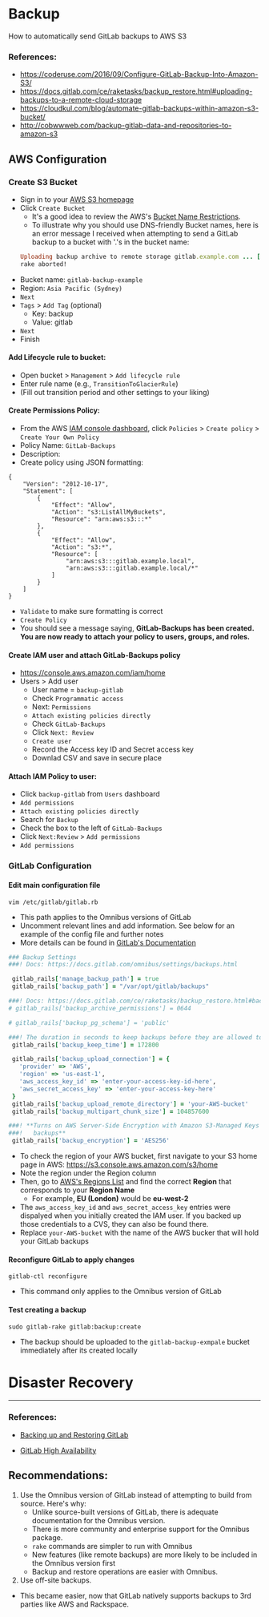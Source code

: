 # Backup

How to automatically send GitLab backups to AWS S3

### References:
- https://coderuse.com/2016/09/Configure-GitLab-Backup-Into-Amazon-S3/ 
- https://docs.gitlab.com/ce/raketasks/backup_restore.html#uploading-backups-to-a-remote-cloud-storage 
- https://cloudkul.com/blog/automate-gitlab-backups-within-amazon-s3-bucket/
- http://cobwwweb.com/backup-gitlab-data-and-repositories-to-amazon-s3 

## AWS Configuration
### Create S3 Bucket
* Sign in to your [AWS S3 homepage](https://s3.console.aws.amazon.com/s3/home)
* Click `Create Bucket`
    * It's a good idea to review the AWS's [Bucket Name Restrictions](http://docs.aws.amazon.com/AmazonS3/latest/dev/BucketRestrictions.html). 
    * To illustrate why you should use DNS-friendly Bucket names, here is an error message I received when attempting to send a GitLab backup to a bucket with '.'s in the bucket name:
    ```ruby
    Uploading backup archive to remote storage gitlab.example.com ... [fog][WARNING] fog: the specified s3 bucket name(gitlab.example.com) contains a '.' so is not accessible over https as a virtual hosted bucket, which will negatively impact performance.  For details see: http://docs.amazonwebservices.com/AmazonS3/latest/dev/BucketRestrictions.html
    rake aborted!
    ```
* Bucket name: `gitlab-backup-example`
* Region: `Asia Pacific (Sydney)`
* `Next`
* `Tags` > `Add Tag`  (optional)
    * Key: backup
    * Value: gitlab
* `Next`
* Finish
#### Add Lifecycle rule to bucket:
* Open bucket > `Management` > `Add lifecycle rule`
* Enter rule name (e.g., `TransitionToGlacierRule`)
* (Fill out transition period and other settings to your liking)


#### Create Permissions Policy:
* From the AWS [IAM console dashboard](https://console.aws.amazon.com/iam/home), click `Policies` > `Create policy` > `Create Your Own Policy`
* Policy Name: `GitLab-Backups`
* Description: 
* Create policy using JSON formatting:
```
{
    "Version": "2012-10-17",
    "Statement": [
        {
            "Effect": "Allow",
            "Action": "s3:ListAllMyBuckets",
            "Resource": "arn:aws:s3:::*"
        },
        {
            "Effect": "Allow",
            "Action": "s3:*",
            "Resource": [
                "arn:aws:s3:::gitlab.example.local",
                "arn:aws:s3:::gitlab.example.local/*"
            ]
        }
    ]
}
```
* `Validate` to make sure formatting is correct
* `Create Policy`
* You should see a message saying, **GitLab-Backups has been created. You are now ready to attach your policy to users, groups, and roles.**

#### Create IAM user and attach GitLab-Backups policy
* https://console.aws.amazon.com/iam/home
* Users > Add user 
    * User name = `backup-gitlab`
    * Check `Programmatic access`
    * Next: `Permissions`
    * `Attach existing policies directly`
    * Check `GitLab-Backups`
    * Click `Next: Review`
    * `Create user`
    * Record the Access key ID and Secret access key
    * Downlad CSV and save in secure place

#### Attach IAM Policy to user:
* Click `backup-gitlab` from `Users` dashboard
* `Add permissions`
* `Attach existing policies directly`
* Search for `Backup`
* Check the box to the left of `GitLab-Backups`
* Click `Next:Review` > `Add permissions`
* `Add permissions`

### GitLab Configuration

#### Edit main configuration file   
`vim /etc/gitlab/gitlab.rb`
* This path applies to the Omnibus versions of GitLab
* Uncomment relevant lines and add information. See below for an example of the config file and further notes
* More details can be found in [GitLab's Documentation](https://docs.gitlab.com/ce/raketasks/backup_restore.html)

```ruby
### Backup Settings
###! Docs: https://docs.gitlab.com/omnibus/settings/backups.html

 gitlab_rails['manage_backup_path'] = true
 gitlab_rails['backup_path'] = "/var/opt/gitlab/backups"

###! Docs: https://docs.gitlab.com/ce/raketasks/backup_restore.html#backup-archive-permissions
# gitlab_rails['backup_archive_permissions'] = 0644

# gitlab_rails['backup_pg_schema'] = 'public'

###! The duration in seconds to keep backups before they are allowed to be deleted
 gitlab_rails['backup_keep_time'] = 172800

 gitlab_rails['backup_upload_connection'] = {
   'provider' => 'AWS',
   'region' => 'us-east-1',
   'aws_access_key_id' => 'enter-your-access-key-id-here',
   'aws_secret_access_key' => 'enter-your-access-key-here'
 }
 gitlab_rails['backup_upload_remote_directory'] = 'your-AWS-bucket'
 gitlab_rails['backup_multipart_chunk_size'] = 104857600

###! **Turns on AWS Server-Side Encryption with Amazon S3-Managed Keys for
###!   backups**
 gitlab_rails['backup_encryption'] = 'AES256'


```
* To check the region of your AWS bucket, first navigate to your S3 home page in AWS:
https://s3.console.aws.amazon.com/s3/home
* Note the region under the Region column
* Then, go to [AWS's Regions List](https://docs.aws.amazon.com/general/latest/gr/rande.html#s3_region) and find the correct **Region** that corresponds to your **Region Name**
    * For example, **EU (London)** would be **eu-west-2**
* The `aws_access_key_id` and `aws_secret_access_key` entries were dispalyed when you initially created the IAM user. If you backed up those credentials to a CVS, they can also be found there.
* Replace `your-AWS-bucket` with the name of the AWS bucker that will hold your GitLab backups

#### Reconfigure GitLab to apply changes
`gitlab-ctl reconfigure`
* This command only applies to the Omnibus version of GitLab

#### Test creating a backup
`sudo gitlab-rake gitlab:backup:create`
* The backup should be uploaded to the `gitlab-backup-exmpale` bucket immediately after its created locally

# Disaster Recovery
----
### References:
* [Backing up and Restoring GitLab](https://gitlab.com/gitlab-org/gitlab-ce/blob/master/doc/raketasks/backup_restore.md)

* [GitLab High Availability](https://about.gitlab.com/high-availability/)

## Recommendations:
1.  Use the Omnibus version of GitLab instead of attempting to build from source. Here's why:
    * Unlike source-built versions of GitLab, there is adequate documentation for the Omnibus version. 
    * There is more community and enterprise support for the Omnibus package.
    * `rake` commands are simpler to run with Omnibus
    * New features (like remote backups) are more likely to be included in the Omnibus version first
    * Backup and restore operations are easier with Omnibus. 
2. Use off-site backups.
* This became easier, now that GitLab natively supports backups to 3rd parties like AWS and Rackspace.